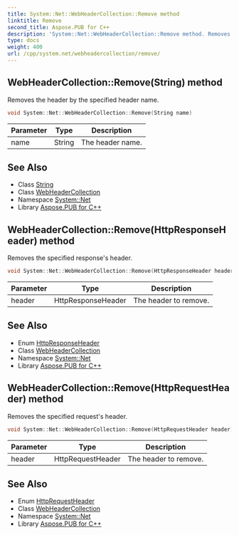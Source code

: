 ```yaml
---
title: System::Net::WebHeaderCollection::Remove method
linktitle: Remove
second_title: Aspose.PUB for C++
description: 'System::Net::WebHeaderCollection::Remove method. Removes the header by the specified header name in C++.'
type: docs
weight: 400
url: /cpp/system.net/webheadercollection/remove/
---
```

## WebHeaderCollection::Remove(String) method


Removes the header by the specified header name.

```cpp
void System::Net::WebHeaderCollection::Remove(String name)
```


| Parameter | Type | Description |
| --- | --- | --- |
| name | String | The header name. |

## See Also

* Class [String](../../../system/string/)
* Class [WebHeaderCollection](../)
* Namespace [System::Net](../../)
* Library [Aspose.PUB for C++](../../../)
## WebHeaderCollection::Remove(HttpResponseHeader) method


Removes the specified response's header.

```cpp
void System::Net::WebHeaderCollection::Remove(HttpResponseHeader header)
```


| Parameter | Type | Description |
| --- | --- | --- |
| header | HttpResponseHeader | The header to remove. |

## See Also

* Enum [HttpResponseHeader](../../httpresponseheader/)
* Class [WebHeaderCollection](../)
* Namespace [System::Net](../../)
* Library [Aspose.PUB for C++](../../../)
## WebHeaderCollection::Remove(HttpRequestHeader) method


Removes the specified request's header.

```cpp
void System::Net::WebHeaderCollection::Remove(HttpRequestHeader header)
```


| Parameter | Type | Description |
| --- | --- | --- |
| header | HttpRequestHeader | The header to remove. |

## See Also

* Enum [HttpRequestHeader](../../httprequestheader/)
* Class [WebHeaderCollection](../)
* Namespace [System::Net](../../)
* Library [Aspose.PUB for C++](../../../)
